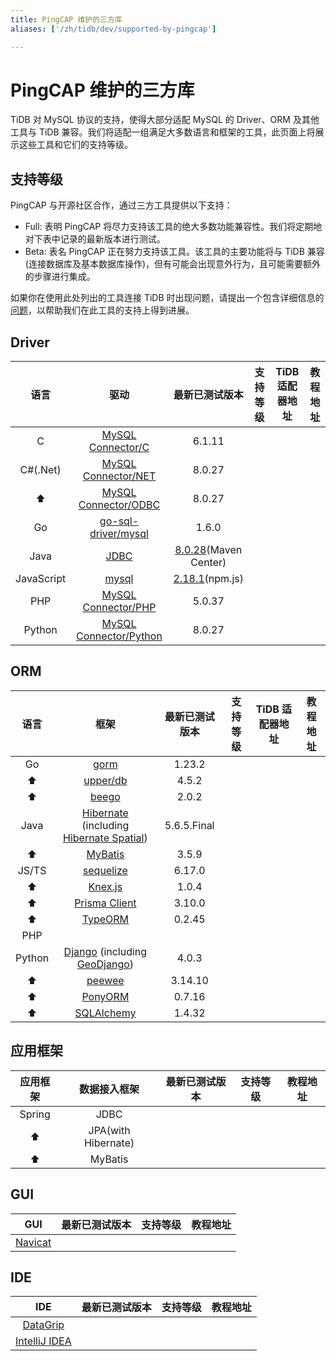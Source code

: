 ```yaml
---
title: PingCAP 维护的三方库
aliases: ['/zh/tidb/dev/supported-by-pingcap']

---
```


# PingCAP 维护的三方库

TiDB 对 MySQL 协议的支持，使得大部分适配 MySQL 的 Driver、ORM 及其他工具与 TiDB 兼容。我们将适配一组满足大多数语言和框架的工具，此页面上将展示这些工具和它们的支持等级。

## 支持等级

PingCAP 与开源社区合作，通过三方工具提供以下支持：

- Full: 表明 PingCAP 将尽力支持该工具的绝大多数功能兼容性。我们将定期地对下表中记录的最新版本进行测试。
- Beta: 表名 PingCAP 正在努力支持该工具。该工具的主要功能将与 TiDB 兼容(连接数据库及基本数据库操作)，但有可能会出现意外行为，且可能需要额外的步骤进行集成。

如果你在使用此处列出的工具连接 TiDB 时出现问题，请提出一个包含详细信息的[问题](https://github.com/pingcap/tidb/issues/new?assignees=&labels=type%2Fquestion&template=general-question.md)，以帮助我们在此工具的支持上得到进展。

## Driver

|    语言    |                                   驱动                                   |                                        最新已测试版本                                        | 支持等级 | TiDB 适配器地址 | 教程地址 |
| :--------: | :----------------------------------------------------------------------: | :------------------------------------------------------------------------------------------: | :------: | :-------------: | :------: |
|     C      |      [MySQL Connector/C](https://downloads.mysql.com/archives/c-c/)      |                                            6.1.11                                            |
|  C#(.Net)  |    [MySQL Connector/NET](https://downloads.mysql.com/archives/c-net/)    |                                            8.0.27                                            |
|     ⬆️     |   [MySQL Connector/ODBC](https://downloads.mysql.com/archives/c-odbc/)   |                                            8.0.27                                            |
|     Go     | [go-sql-driver/mysql](https://pkg.go.dev/github.com/go-sql-driver/mysql) |                                            1.6.0                                             |
|    Java    |          [JDBC](https://dev.mysql.com/doc/connector-j/8.0/en/)           | [8.0.28](https://mvnrepository.com/artifact/mysql/mysql-connector-java/8.0.28)(Maven Center) |
| JavaScript |                [mysql](https://github.com/mysqljs/mysql)                 |                    [2.18.1](https://www.npmjs.com/package/mysql)(npm.js)                     |
|    PHP     |    [MySQL Connector/PHP](https://downloads.mysql.com/archives/c-php/)    |                                            5.0.37                                            |
|   Python   | [MySQL Connector/Python](https://downloads.mysql.com/archives/c-python/) |                                            8.0.27                                            |

## ORM

|  语言  |                                                                                     框架                                                                                      | 最新已测试版本 | 支持等级 | TiDB 适配器地址 | 教程地址 |
| :----: | :---------------------------------------------------------------------------------------------------------------------------------------------------------------------------: | :------------: | :------: | :-------------: | :------: |
|   Go   |                                                                    [gorm](https://github.com/go-gorm/gorm)                                                                    |     1.23.2     |
|   ⬆️   |                                                                    [upper/db](https://github.com/upper/db)                                                                    |     4.5.2      |
|   ⬆️   |                                                                    [beego](https://github.com/beego/beego)                                                                    |     2.0.2      |
|  Java  | [Hibernate](https://hibernate.org/orm/) (including [Hibernate Spatial](https://docs.jboss.org/hibernate/orm/current/userguide/html_single/Hibernate_User_Guide.html#spatial)) |  5.6.5.Final   |
|   ⬆️   |                                                                   [MyBatis](https://mybatis.org/mybatis-3/)                                                                   |     3.5.9      |
| JS/TS  |                                                             [sequelize](https://www.npmjs.com/package/sequelize)                                                              |     6.17.0     |
|   ⬆️   |                                                                        [Knex.js](https://knexjs.org/)                                                                         |     1.0.4      |
|   ⬆️   |                                                                    [Prisma Client](https://www.prisma.io/)                                                                    |     3.10.0     |
|   ⬆️   |                                                               [TypeORM](https://www.npmjs.com/package/typeorm)                                                                |     0.2.45     |
|  PHP   |
| Python |                          [Django](https://pypi.org/project/Django/) (including [GeoDjango](https://docs.djangoproject.com/en/4.0/ref/contrib/gis/))                           |     4.0.3      |
|   ⬆️   |                                                                 [peewee](https://github.com/coleifer/peewee/)                                                                 |    3.14.10     |
|   ⬆️   |                                                                        [PonyORM](https://ponyorm.org/)                                                                        |     0.7.16     |
|   ⬆️   |                                                                   [SQLAlchemy](https://www.sqlalchemy.org/)                                                                   |     1.4.32     |

## 应用框架

| 应用框架 |    数据接入框架     | 最新已测试版本 | 支持等级 | 教程地址 |
| :------: | :-----------------: | :------------: | :------: | :------: |
|  Spring  |        JDBC         |
|    ⬆️    | JPA(with Hibernate) |
|    ⬆️    |       MyBatis       |

## GUI

|                  GUI                   | 最新已测试版本 | 支持等级 | 教程地址 |
| :------------------------------------: | :------------: | :------: | :------: |
| [Navicat](https://www.navicat.com/en/) |

## IDE

|                       IDE                        | 最新已测试版本 | 支持等级 | 教程地址 |
| :----------------------------------------------: | :------------: | :------: | :------: |
| [DataGrip](https://www.jetbrains.com/datagrip/)  |
| [IntelliJ IDEA](https://www.jetbrains.com/idea/) |
